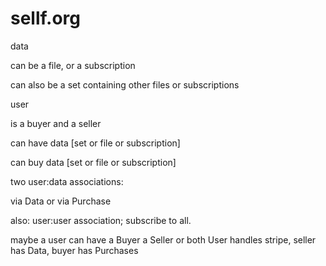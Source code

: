 # sellf.org

data

can be a file, or a subscription

can also be a set containing other files or subscriptions

user

is a buyer and a seller

can have data [set or file or subscription]

can buy data  [set or file or subscription]

two user:data associations:

via Data or via Purchase

also: user:user association; subscribe to all.

maybe a user can have a Buyer a Seller or both
User handles stripe, seller has Data, buyer has Purchases


